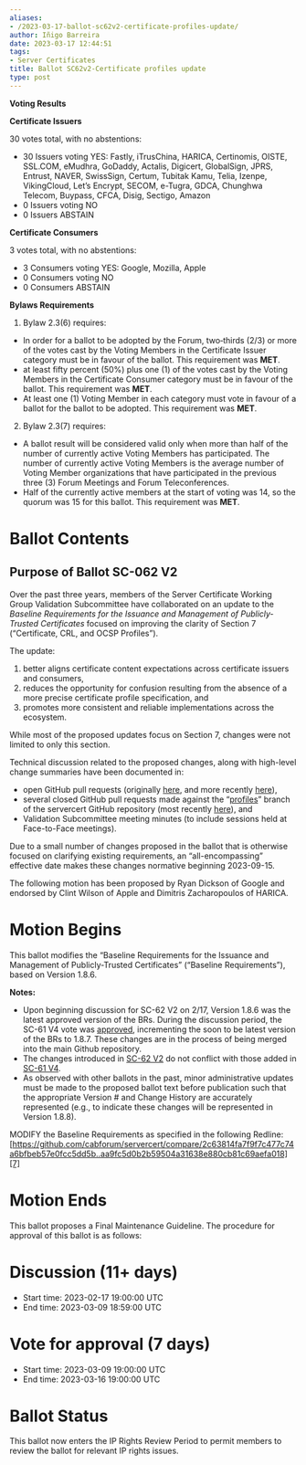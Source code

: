 ```yaml
---
aliases:
- /2023-03-17-ballot-sc62v2-certificate-profiles-update/
author: Iñigo Barreira
date: 2023-03-17 12:44:51
tags:
- Server Certificates
title: Ballot SC62v2-Certificate profiles update
type: post
---
```


**Voting Results**

**Certificate Issuers**

30 votes total, with no abstentions:

- 30 Issuers voting YES: Fastly, iTrusChina, HARICA, Certinomis, OISTE, SSL.COM, eMudhra, GoDaddy, Actalis, Digicert, GlobalSign, JPRS, Entrust, NAVER, SwissSign, Certum, Tubitak Kamu, Telia, Izenpe, VikingCloud, Let’s Encrypt, SECOM, e-Tugra, GDCA, Chunghwa Telecom, Buypass, CFCA, Disig, Sectigo, Amazon
- 0 Issuers voting NO
- 0 Issuers ABSTAIN

**Certificate Consumers**

3 votes total, with no abstentions:

- 3 Consumers voting YES: Google, Mozilla, Apple
- 0 Consumers voting NO
- 0 Consumers ABSTAIN

**Bylaws Requirements**

1. Bylaw 2.3(6) requires:

- In order for a ballot to be adopted by the Forum, two‐thirds (2/3) or more of the votes cast by the Voting Members in the Certificate Issuer category must be in favour of the ballot. This requirement was **MET**.
- at least fifty percent (50%) plus one (1) of the votes cast by the Voting Members in the Certificate Consumer category must be in favour of the ballot. This requirement was **MET**.
- At least one (1) Voting Member in each category must vote in favour of a ballot for the ballot to be adopted. This requirement was **MET**.

2. Bylaw 2.3(7) requires:

- A ballot result will be considered valid only when more than half of the number of currently active Voting Members has participated. The number of currently active Voting Members is the average number of Voting Member organizations that have participated in the previous three (3) Forum Meetings and Forum Teleconferences.
- Half of the currently active members at the start of voting was 14, so the quorum was 15 for this ballot. This requirement was **MET**.

# Ballot Contents

## Purpose of Ballot SC-062 V2

Over the past three years, members of the Server Certificate Working Group Validation Subcommittee have collaborated on an update to the _Baseline Requirements for the Issuance and Management of Publicly-Trusted Certificates_ focused on improving the clarity of Section 7 (“Certificate, CRL, and OCSP Profiles”).

The update:

1. better aligns certificate content expectations across certificate issuers and consumers,
1. reduces the opportunity for confusion resulting from the absence of a more precise certificate profile specification, and
1. promotes more consistent and reliable implementations across the ecosystem.

While most of the proposed updates focus on Section 7, changes were not limited to only this section.

Technical discussion related to the proposed changes, along with high-level change summaries have been documented in:

- open GitHub pull requests (originally [here][1], and more recently [here][2]),
- several closed GitHub pull requests made against the “[profiles][3]” branch of the servercert GitHub repository (most recently [here][4]), and
- Validation Subcommittee meeting minutes (to include sessions held at Face-to-Face meetings).

Due to a small number of changes proposed in the ballot that is otherwise focused on clarifying existing requirements, an “all-encompassing” effective date makes these changes normative beginning 2023-09-15.

The following motion has been proposed by Ryan Dickson of Google and endorsed by Clint Wilson of Apple and Dimitris Zacharopoulos of HARICA.

# Motion Begins

This ballot modifies the “Baseline Requirements for the Issuance and Management of Publicly-Trusted Certificates” (“Baseline Requirements”), based on Version 1.8.6.

**Notes:**

- Upon beginning discussion for SC-62 V2 on 2/17, Version 1.8.6 was the latest approved version of the BRs. During the discussion period, the SC-61 V4 vote was [approved][5], incrementing the soon to be latest version of the BRs to 1.8.7. These changes are in the process of being merged into the main Github repository.
- The changes introduced in [SC-62 V2][6] do not conflict with those added in [SC-61 V4][7].
- As observed with other ballots in the past, minor administrative updates must be made to the proposed ballot text before publication such that the appropriate Version # and Change History are accurately represented (e.g., to indicate these changes will be represented in Version 1.8.8).

MODIFY the Baseline Requirements as specified in the following Redline: [https://github.com/cabforum/servercert/compare/2c63814fa7f9f7c477c74a6bfbeb57e0fcc5dd5b..aa9fc5d0b2b59504a31638e880cb81c69aefa018][7]

# Motion Ends

This ballot proposes a Final Maintenance Guideline. The procedure for approval of this ballot is as follows:

# Discussion (11+ days)

- Start time: 2023-02-17 19:00:00 UTC
- End time: 2023-03-09 18:59:00 UTC

# Vote for approval (7 days)

- Start time: 2023-03-09 19:00:00 UTC
- End time: 2023-03-16 19:00:00 UTC

# Ballot Status

This ballot now enters the IP Rights Review Period to permit members to review the ballot for relevant IP rights issues.

[1]: https://github.com/sleevi/cabforum-docs/pull/36
[2]: https://github.com/cabforum/servercert/pull/373
[3]: https://github.com/cabforum/servercert/tree/profiles
[4]: https://github.com/cabforum/servercert/pull/418
[5]: https://lists.cabforum.org/pipermail/servercert-wg/2023-February/003600.html
[6]: https://github.com/cabforum/servercert/compare/e87bc5fcf35f533e58899311e538e6ffe959102e
[7]: https://github.com/cabforum/servercert/compare/2c63814fa7f9f7c477c74a6bfbeb57e0fcc5dd5b..aa9fc5d0b2b59504a31638e880cb81c69aefa018
